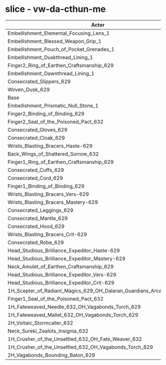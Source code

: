 # slice - vw-da-cthun-me
| Actor | DPS | Increase |
|---|:---:|:---:|
|Embellishment_Elemental_Focusing_Lens_1|1213561|0.35%|
|Embellishment_Blessed_Weapon_Grip_1|1213309|0.33%|
|Embellishment_Pouch_of_Pocket_Grenades_1|1212167|0.24%|
|Embellishment_Duskthread_Lining_1|1210923|0.13%|
|Finger2_Ring_of_Earthen_Craftsmanship_629|1209634|0.03%|
|Embellishment_Dawnthread_Lining_1|1209470|0.01%|
|Consecrated_Slippers_629|1209457|0.01%|
|Woven_Dusk_629|1209399|0.01%|
|Base|1209317|0.00%|
|Embellishment_Prismatic_Null_Stone_1|1208889|-0.04%|
|Finger2_Binding_of_Binding_629|1208810|-0.04%|
|Finger2_Seal_of_the_Poisoned_Pact_632|1208267|-0.09%|
|Consecrated_Gloves_629|1207483|-0.15%|
|Consecrated_Cloak_629|1206929|-0.20%|
|Wrists_Blasting_Bracers_Haste-629|1206630|-0.22%|
|Back_Wings_of_Shattered_Sorrow_632|1206479|-0.23%|
|Finger1_Ring_of_Earthen_Craftsmanship_629|1206067|-0.27%|
|Consecrated_Cuffs_629|1205617|-0.31%|
|Consecrated_Cord_629|1205586|-0.31%|
|Finger1_Binding_of_Binding_629|1204880|-0.37%|
|Wrists_Blasting_Bracers_Vers-629|1204444|-0.40%|
|Wrists_Blasting_Bracers_Mastery-629|1203900|-0.45%|
|Consecrated_Leggings_629|1203695|-0.46%|
|Consecrated_Mantle_629|1203492|-0.48%|
|Consecrated_Hood_629|1203263|-0.50%|
|Wrists_Blasting_Bracers_Crit-629|1202567|-0.56%|
|Consecrated_Robe_629|1202563|-0.56%|
|Head_Studious_Brilliance_Expeditor_Haste-629|1200882|-0.70%|
|Head_Studious_Brilliance_Expeditor_Mastery-629|1200532|-0.73%|
|Neck_Amulet_of_Earthen_Craftsmanship_629|1199586|-0.80%|
|Head_Studious_Brilliance_Expeditor_Vers-629|1199340|-0.83%|
|Head_Studious_Brilliance_Expeditor_Crit-629|1197388|-0.99%|
|1H_Scepter_of_Radiant_Magics_629_OH_Dalaran_Guardians_Arcanotool_632|1193143|-1.34%|
|Finger1_Seal_of_the_Poisoned_Pact_632|1191937|-1.44%|
|1H_Fateweaved_Needle_632_OH_Vagabonds_Torch_629|1187424|-1.81%|
|1H_Fateweaved_Mallet_632_OH_Vagabonds_Torch_629|1186313|-1.90%|
|2H_Voltaic_Stormcaller_632|1176786|-2.69%|
|Neck_Sureki_Zealots_Insignia_632|1161788|-3.93%|
|1H_Crusher_of_the_Unsettled_632_OH_Fate_Weaver_632|1016383|-15.95%|
|1H_Crusher_of_the_Unsettled_632_OH_Vagabonds_Torch_629|1016186|-15.97%|
|2H_Vagabonds_Bounding_Baton_629|982849|-18.73%|
